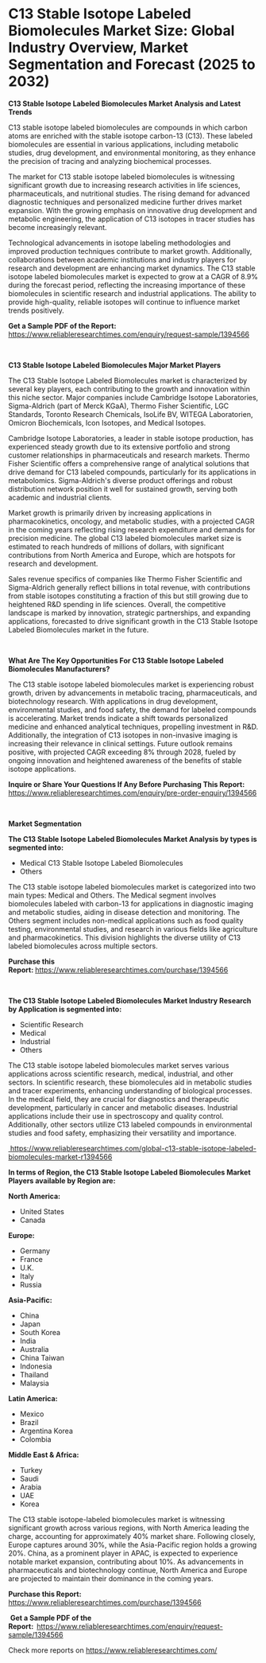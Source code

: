 <p><h1>C13 Stable Isotope Labeled Biomolecules Market Size: Global Industry Overview, Market Segmentation and Forecast (2025 to 2032)</h1></p><p><strong>C13 Stable Isotope Labeled Biomolecules Market Analysis and Latest Trends</strong></p>
<p><p>C13 stable isotope labeled biomolecules are compounds in which carbon atoms are enriched with the stable isotope carbon-13 (C13). These labeled biomolecules are essential in various applications, including metabolic studies, drug development, and environmental monitoring, as they enhance the precision of tracing and analyzing biochemical processes.</p><p>The market for C13 stable isotope labeled biomolecules is witnessing significant growth due to increasing research activities in life sciences, pharmaceuticals, and nutritional studies. The rising demand for advanced diagnostic techniques and personalized medicine further drives market expansion. With the growing emphasis on innovative drug development and metabolic engineering, the application of C13 isotopes in tracer studies has become increasingly relevant.</p><p>Technological advancements in isotope labeling methodologies and improved production techniques contribute to market growth. Additionally, collaborations between academic institutions and industry players for research and development are enhancing market dynamics. The C13 stable isotope labeled biomolecules market is expected to grow at a CAGR of 8.9% during the forecast period, reflecting the increasing importance of these biomolecules in scientific research and industrial applications. The ability to provide high-quality, reliable isotopes will continue to influence market trends positively.</p></p>
<p><strong>Get a Sample PDF of the Report:&nbsp;</strong> <a href="https://www.reliableresearchtimes.com/enquiry/request-sample/1394566?utm_campaign=2237&utm_medium=2&utm_source=Github&utm_content=ia&utm_term=22032025&utm_id=c13-stable-isotope-labeled-biomolecules">https://www.reliableresearchtimes.com/enquiry/request-sample/1394566</a></p>
<p>&nbsp;</p>
<p><strong>C13 Stable Isotope Labeled Biomolecules Major Market Players</strong></p>
<p><p>The C13 Stable Isotope Labeled Biomolecules market is characterized by several key players, each contributing to the growth and innovation within this niche sector. Major companies include Cambridge Isotope Laboratories, Sigma-Aldrich (part of Merck KGaA), Thermo Fisher Scientific, LGC Standards, Toronto Research Chemicals, IsoLife BV, WITEGA Laboratorien, Omicron Biochemicals, Icon Isotopes, and Medical Isotopes.</p><p>Cambridge Isotope Laboratories, a leader in stable isotope production, has experienced steady growth due to its extensive portfolio and strong customer relationships in pharmaceuticals and research markets. Thermo Fisher Scientific offers a comprehensive range of analytical solutions that drive demand for C13 labeled compounds, particularly for its applications in metabolomics. Sigma-Aldrich's diverse product offerings and robust distribution network position it well for sustained growth, serving both academic and industrial clients.</p><p>Market growth is primarily driven by increasing applications in pharmacokinetics, oncology, and metabolic studies, with a projected CAGR in the coming years reflecting rising research expenditure and demands for precision medicine. The global C13 labeled biomolecules market size is estimated to reach hundreds of millions of dollars, with significant contributions from North America and Europe, which are hotspots for research and development.</p><p>Sales revenue specifics of companies like Thermo Fisher Scientific and Sigma-Aldrich generally reflect billions in total revenue, with contributions from stable isotopes constituting a fraction of this but still growing due to heightened R&D spending in life sciences. Overall, the competitive landscape is marked by innovation, strategic partnerships, and expanding applications, forecasted to drive significant growth in the C13 Stable Isotope Labeled Biomolecules market in the future.</p></p>
<p>&nbsp;</p>
<p><strong>What Are The Key Opportunities For C13 Stable Isotope Labeled Biomolecules Manufacturers?</strong></p>
<p><p>The C13 stable isotope labeled biomolecules market is experiencing robust growth, driven by advancements in metabolic tracing, pharmaceuticals, and biotechnology research. With applications in drug development, environmental studies, and food safety, the demand for labeled compounds is accelerating. Market trends indicate a shift towards personalized medicine and enhanced analytical techniques, propelling investment in R&D. Additionally, the integration of C13 isotopes in non-invasive imaging is increasing their relevance in clinical settings. Future outlook remains positive, with projected CAGR exceeding 8% through 2028, fueled by ongoing innovation and heightened awareness of the benefits of stable isotope applications.</p></p>
<p><strong>Inquire or Share Your Questions If Any Before Purchasing This Report:</strong> <a href="https://www.reliableresearchtimes.com/enquiry/pre-order-enquiry/1394566?utm_campaign=2237&utm_medium=2&utm_source=Github&utm_content=ia&utm_term=22032025&utm_id=c13-stable-isotope-labeled-biomolecules">https://www.reliableresearchtimes.com/enquiry/pre-order-enquiry/1394566</a></p>
<p>&nbsp;</p>
<p><strong>Market Segmentation</strong></p>
<p><strong>The C13 Stable Isotope Labeled Biomolecules Market Analysis by types is segmented into:</strong></p>
<p><ul><li>Medical C13 Stable Isotope Labeled Biomolecules</li><li>Others</li></ul></p>
<p><p>The C13 stable isotope labeled biomolecules market is categorized into two main types: Medical and Others. The Medical segment involves biomolecules labeled with carbon-13 for applications in diagnostic imaging and metabolic studies, aiding in disease detection and monitoring. The Others segment includes non-medical applications such as food quality testing, environmental studies, and research in various fields like agriculture and pharmacokinetics. This division highlights the diverse utility of C13 labeled biomolecules across multiple sectors.</p></p>
<p><strong>Purchase this Report:&nbsp;</strong><a href="https://www.reliableresearchtimes.com/purchase/1394566?utm_campaign=2237&utm_medium=2&utm_source=Github&utm_content=ia&utm_term=22032025&utm_id=c13-stable-isotope-labeled-biomolecules">https://www.reliableresearchtimes.com/purchase/1394566</a></p>
<p>&nbsp;</p>
<p><strong>The C13 Stable Isotope Labeled Biomolecules Market Industry Research by Application is segmented into:</strong></p>
<p><ul><li>Scientific Research</li><li>Medical</li><li>Industrial</li><li>Others</li></ul></p>
<p><p>The C13 stable isotope labeled biomolecules market serves various applications across scientific research, medical, industrial, and other sectors. In scientific research, these biomolecules aid in metabolic studies and tracer experiments, enhancing understanding of biological processes. In the medical field, they are crucial for diagnostics and therapeutic development, particularly in cancer and metabolic diseases. Industrial applications include their use in spectroscopy and quality control. Additionally, other sectors utilize C13 labeled compounds in environmental studies and food safety, emphasizing their versatility and importance.</p></p>
<p><a href="https://www.reliableresearchtimes.com/global-c13-stable-isotope-labeled-biomolecules-market-r1394566?utm_campaign=2237&utm_medium=2&utm_source=Github&utm_content=ia&utm_term=22032025&utm_id=c13-stable-isotope-labeled-biomolecules">&nbsp;https://www.reliableresearchtimes.com/global-c13-stable-isotope-labeled-biomolecules-market-r1394566</a></p>
<p><strong>In terms of Region, the C13 Stable Isotope Labeled Biomolecules Market Players available by Region are:</strong></p>
<p>
    <p> <strong> North America: </strong>
        <ul>
            <li>United States</li>
            <li>Canada</li>
        </ul>
        </p> 
    <p> <strong> Europe: </strong>
        <ul>
            <li>Germany</li>
            <li>France</li>
            <li>U.K.</li>
            <li>Italy</li>
            <li>Russia</li>
        </ul>
        </p> 
    <p> <strong> Asia-Pacific: </strong>
        <ul>
            <li>China</li>
            <li>Japan</li>
            <li>South Korea</li>
            <li>India</li>
            <li>Australia</li>
            <li>China Taiwan</li>
            <li>Indonesia</li>
            <li>Thailand</li>
            <li>Malaysia</li>
        </ul>
        </p> 
    <p> <strong> Latin America: </strong>
        <ul>
            <li>Mexico</li>
            <li>Brazil</li>
            <li>Argentina Korea</li>
            <li>Colombia</li>
        </ul>
        </p> 
    <p> <strong> Middle East & Africa: </strong>
        <ul>
            <li>Turkey</li>
            <li>Saudi</li>
            <li>Arabia</li>
            <li>UAE</li>
            <li>Korea</li>
        </ul>
    </p>
    </p>
<p><p>The C13 stable isotope-labeled biomolecules market is witnessing significant growth across various regions, with North America leading the charge, accounting for approximately 40% market share. Following closely, Europe captures around 30%, while the Asia-Pacific region holds a growing 20%. China, as a prominent player in APAC, is expected to experience notable market expansion, contributing about 10%. As advancements in pharmaceuticals and biotechnology continue, North America and Europe are projected to maintain their dominance in the coming years.</p></p>
<p><strong>Purchase this Report: </strong><a href="https://www.reliableresearchtimes.com/purchase/1394566?utm_campaign=2237&utm_medium=2&utm_source=Github&utm_content=ia&utm_term=22032025&utm_id=c13-stable-isotope-labeled-biomolecules">https://www.reliableresearchtimes.com/purchase/1394566</a></p>
<p>&nbsp;<strong>Get a Sample PDF of the Report:&nbsp;&nbsp;</strong><a href="https://www.reliableresearchtimes.com/enquiry/request-sample/1394566?utm_campaign=2237&utm_medium=2&utm_source=Github&utm_content=ia&utm_term=22032025&utm_id=c13-stable-isotope-labeled-biomolecules">https://www.reliableresearchtimes.com/enquiry/request-sample/1394566</a></p>
<p><strong></strong></p>
<p>Check more reports on <a href="https://www.reliableresearchtimes.com/?utm_campaign=2237&utm_medium=2&utm_source=Github&utm_content=ia&utm_term=22032025&utm_id=c13-stable-isotope-labeled-biomolecules">https://www.reliableresearchtimes.com/</a></p>